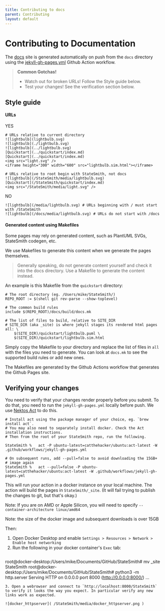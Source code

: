 ```yaml
---
title: Contributing to docs
parent: Contributing
layout: default
---
```


# Contributing to Documentation

The [docs](/) site is generated automatically on push from the `docs` directory using the [jekyll-gh-pages.yml](/jekyll-gh-pages.yml) Github Action workflow.

> **Common Gotchas!**
> * Watch out for broken URLs! Follow the Style guide below.
> * Test your changes! See the verification section below.


## Style guide

#### URLs
YES

```
# URLs relative to current directory
![lightbulb](lightbulb.svg)
![lightbulb](./lightbulb.svg)
![lightbulb](../lightbulb.svg)
[Quickstart](../quickstart/index.md)
[Quickstart](../quickstart/index.md)
<img src="light.svg" />
<iframe height="300" width="600" src="lightbulb.sim.html"></iframe>

# URLs relative to root begin with StateSmith, not docs
![lightbulb](/StateSmith/media/lightbulb.svg)
[Quickstart](/StateSmith/quickstart/index.md)
<img src="/StateSmith/media/light.svg" />
```

NO
```
![lightbulb](/media/lightbulb.svg) # URLs beginning with / must start with /StateSmith
![lightbulb](/docs/media/lightbulb.svg) # URLs do not start with /docs

```


#### Generated content using Makefiles

Some pages may rely on generated content, such as PlantUML SVGs, StateSmith codegen, etc. 

We use Makefiles to generate this content when we generate the pages themselves.

> Generally speaking, do not generate content yourself and check it into the docs directory.
> Use a Makefile to generate the content instead.

An example is this Makefile from the `quickstart` directory:

```make
# The root directory (eg. /Users/mike/StateSmith/)
REPO_ROOT := $(shell git rev-parse --show-toplevel)

# The common build rules
include $(REPO_ROOT)/docs/build/docs.mk

# The list of files to build, relative to SITE_DIR
# SITE_DIR (aka _site) is where jekyll stages its rendered html pages
all: \
	$(SITE_DIR)/quickstart/lightbulb.puml \
	$(SITE_DIR)/quickstart/lightbulb.sim.html 	
```
Simply copy the Makefile to your directory and replace the list of files in `all` with the files you need to generate. You can look at `docs.mk` to see the supported build rules or add new ones.

The Makefiles are generated by the Github Actions workflow that generates the Github Pages site.


## Verifying your changes

You need to verify that your changes render properly before you submit. To do that, you need to run the `jekyll-gh-pages.yml` locally before push. We use [Nektos Act](https://nektosact.com/) to do this.

```
# Install act using the package manager of your choice, eg. `brew install act`.
# You may also need to separately install docker. Check the Act installation instructions.
# Then from the root of your StateSmith repo, run the following.

StateSmith %   act -P ubuntu-latest=catthehacker/ubuntu:act-latest -W .github/workflows/jekyll-gh-pages.yml

# On subsequent runs, add --pull=false to avoid downloading the 15GB+
# image again
StateSmith %   act --pull=false -P ubuntu-latest=catthehacker/ubuntu:act-latest -W .github/workflows/jekyll-gh-pages.yml

```

This will run your action in a docker instance on your local machine. The action will build the pages in `StateSmith/_site`. (It will fail trying to publish the changes to git, but that's okay.)

Note: If you are on AMD or Apple Silicon, you will need to specify `--container-architecture linux/amd64`

Note: the size of the docker image and subsequent downloads is over 15GB


Then:
1. Open Docker Desktop and enable `Settings > Resources > Network > Enable host networking`
2. Run the following in your docker container's `Exec` tab: 
   ```
root@docker-desktop:/Users/mike/Documents/GitHub/StateSmith# mv _site StateSmith
root@docker-desktop:/Users/mike/Documents/GitHub/StateSmith# python3 -m http.server
Serving HTTP on 0.0.0.0 port 8000 (http://0.0.0.0:8000/) ...
   ```
3. Open a webrowser and connect to `http://localhost:8000/StateSmith` to verify it looks the way you expect. In particular verify any new links work as expected.

![docker_httpserver]( /StateSmith/media/docker_httpserver.png )


